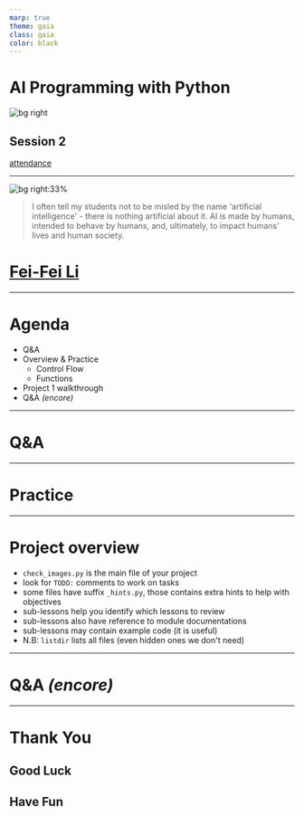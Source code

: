 ```yaml
---
marp: true
theme: gaia
class: gaia
color: black
---
```


<!--
_class:
  - gaia
  - lead
-->

# AI Programming with Python

![bg right](https://www.udacity.com/www-proxy/contentful/assets/2y9b3o528xhq/2dmDLmWvCncVHcQ6lz9u5v/9ebc8c914fcf0e8b546bce78133b2a4a/OpenGraph_Udacity_Logo_Update__1_.png)

## Session 2

[attendance](../README.md)

---

![bg right:33%](https://profiles.stanford.edu/proxy/api/cap/profiles/15052/resources/profilephoto/350x350.1550534393295.jpg)

> I often tell my students not to be misled by the name 'artificial intelligence' - there is nothing artificial about it.
> AI is made by humans, intended to behave by humans, and, ultimately, to impact humans' lives and human society.

# [**Fei-Fei Li**](https://profiles.stanford.edu/fei-fei-li)

<!-- Co-Director of the Stanford Institute for Human-Centred Artificial Intelligence, and a Co-Director of the Stanford Vision and Learning Lab -->

---

# Agenda

- Q&A
- Overview & Practice
  - Control Flow
  - Functions
- Project 1 walkthrough
- Q&A _(encore)_

---

<!--
_class:
  - gaia
  - lead
-->

# Q&A <!-- fit -->

---

<!--
_class:
  - gaia
  - lead
-->

# Practice <!-- fit -->

---

# Project overview

- `check_images.py` is the main file of your project
- look for `TODO:` comments to work on tasks
- some files have suffix `_hints.py`, those contains extra hints to help with objectives
- sub-lessons help you identify which lessons to review
- sub-lessons also have reference to module documentations
- sub-lessons may contain example code (it is useful)
- N.B: `listdir` lists all files (even hidden ones we don't need)

---

<!--
_class:
  - gaia
  - lead
-->

# Q&A _(encore)_ <!-- fit -->

---

<!--
_class:
  - gaia
  - lead
 -->

# Thank You

## Good Luck

## Have Fun
